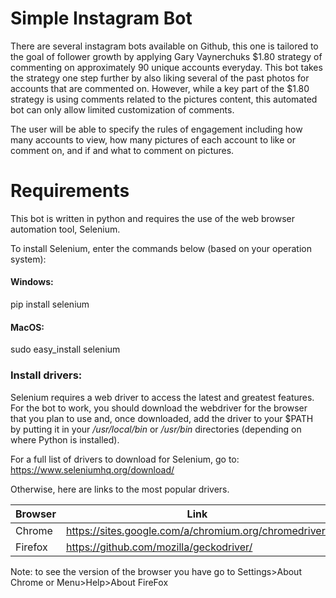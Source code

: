 # Simple Instagram Bot

There are several instagram bots available on Github, this one is tailored to the goal of follower growth by applying Gary Vaynerchuks $1.80 strategy of commenting on approximately 90 unique accounts everyday. This bot takes the strategy one step further by also liking several of the past photos for accounts that are commented on. However, while a key part of the $1.80 strategy is using comments related to the pictures content, this automated bot can only allow limited customization of comments.

The user will be able to specify the rules of engagement including how many accounts to view, how many pictures of each account to like or comment on, and if and what to comment on pictures.

# Requirements

This bot is written in python and requires the use of the web browser automation tool, Selenium.

To install Selenium, enter the commands below (based on your operation system):

#### Windows:
pip install selenium

#### MacOS:
sudo easy_install selenium

### Install drivers:

Selenium requires a web driver to access the latest and greatest features. For the bot to work, you should download the webdriver for the browser that you plan to use and, once downloaded, add the driver to your $PATH by putting it in your */usr/local/bin* or */usr/bin* directories (depending on where Python is installed). 

For a full list of drivers to download for Selenium, go to: https://www.seleniumhq.org/download/

Otherwise, here are links to the most popular drivers.

| Browser        | Link                                                        |
|---|---|
| Chrome         | https://sites.google.com/a/chromium.org/chromedriver/       |
| Firefox        | https://github.com/mozilla/geckodriver/                     |

Note: to see the version of the browser you have go to Settings>About Chrome or Menu>Help>About FireFox






